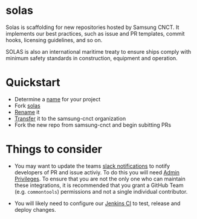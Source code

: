 # solas
Solas is scaffolding for new repositories hosted by Samsung CNCT. It implements our best practices, such as issue and PR templates, commit hooks, licensing guidelines, and so on.

SOLAS is also an international maritime treaty to ensure ships comply with minimum safety standards in construction, equipment and operation.

# Quickstart

- Determine a [name](http://phrontistery.info/nautical.html) for your project
- Fork [solas](https://github.com/samsung-cnct/solas)
- [Rename](https://help.github.com/articles/renaming-a-repository/) it
- [Transfer](https://help.github.com/articles/about-repository-transfers/) it to the samsung-cnct organization
- Fork the new repo from samsung-cnct and begin subitting PRs

# Things to consider

- You may want to update the teams [slack notifications](https://samsung-cnct.slack.com/apps/search?q=github) to notify developers of PR and issue activiy. To do this you will need [Admin Privileges](https://help.github.com/articles/repository-permission-levels-for-an-organization/). To ensure that you are not the only one who can maintain these integrations, it is recommended that you grant a GitHub Team (e.g. `commontools`) permissions and not a single individual contributor.

- You will likely need to configure our [Jenkins CI](https://common-jenkins.kubeme.io/) to test, release and deploy changes.
